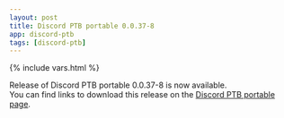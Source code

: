 ```yaml
---
layout: post
title: Discord PTB portable 0.0.37-8
app: discord-ptb
tags: [discord-ptb]
---
```

{% include vars.html %}

Release of Discord PTB portable 0.0.37-8 is now available.<br />
You can find links to download this release on the [Discord PTB portable page](/app/discord-ptb-portable).